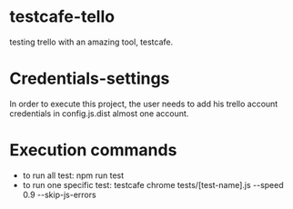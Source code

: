 # testcafe-tello
testing trello with an amazing tool, testcafe.

# Credentials-settings
In order to execute this project, the user needs to add his trello account credentials
in config.js.dist almost one account.

# Execution commands
- to run all test:
    npm run test
- to run one specific test:
    testcafe chrome tests/[test-name].js --speed 0.9 --skip-js-errors

